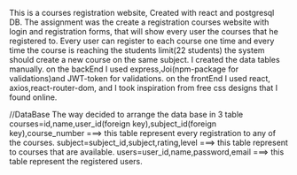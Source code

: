 This is a courses registration website, Created with react and postgresql DB.
The assignment was the create a registration courses website with login and registration forms, that will show every user
the courses that he registered to. Every user can register to each course one time and every time the course is reaching the students limit(22 students)
the system should create a new course on the same subject.
I created the data tables manually.
on the backEnd I used express,Joi(npm-package for validations)and JWT-token for validations.
on the frontEnd I used react, axios,react-router-dom, and I took inspiration from free css designs that I found online.


//DataBase
The way decided to arrange the data base in 3 table
courses=id,name,user_id(foreign key),subject_id(foreign key),course_number ===>   this table represent every registration to any of the courses.
subject=subject_id,subject,rating,level ===>    this table represent to courses that are available.
users=user_id,name,password,email ===>    this table represent the registered users. 


